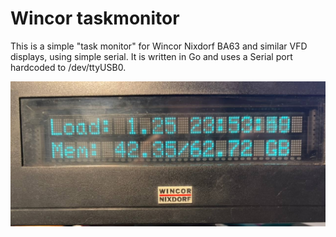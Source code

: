 # Wincor taskmonitor

This is a simple "task monitor" for Wincor Nixdorf BA63 and similar VFD displays, using simple serial.
It is written in Go and uses a Serial port hardcoded to /dev/ttyUSB0.

![Wincor BA63](./ba63.jpg)